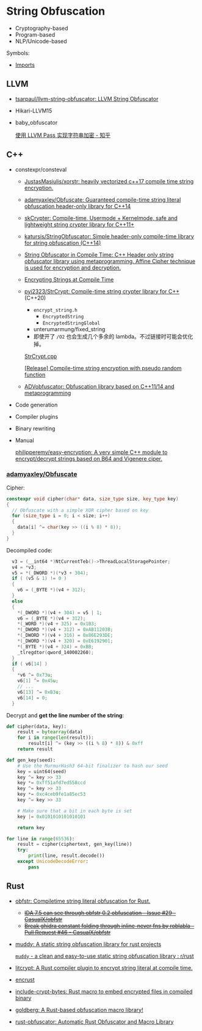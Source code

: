 # String Obfuscation
- Cryptography-based
- Program-based
- NLP/Unicode-based

Symbols:
- [Imports](../../../Formats/README.md#imports)

## LLVM
- [tsarpaul/llvm-string-obfuscator: LLVM String Obfuscator](https://github.com/tsarpaul/llvm-string-obfuscator)
- Hikari-LLVM15
- baby\_obfuscator

  [使用 LLVM Pass 实现字符串加密 - 知乎](https://zhuanlan.zhihu.com/p/104735336)

## C++
- constexpr/consteval
  - [JustasMasiulis/xorstr: heavily vectorized c++17 compile time string encryption.](https://github.com/JustasMasiulis/xorstr)
  - [adamyaxley/Obfuscate: Guaranteed compile-time string literal obfuscation header-only library for C++14](https://github.com/adamyaxley/Obfuscate)  
  - [skCrypter: Compile-time, Usermode + Kernelmode, safe and lightweight string crypter library for C++11+](https://github.com/skadro-official/skCrypter)
  - [katursis/StringObfuscator: Simple header-only compile-time library for string obfuscation (C++14)](https://github.com/katursis/StringObfuscator)
  - [String Obfuscator in Compile Time: C++ Header only string obfuscator library using metaprogramming. Affine Cipher technique is used for encryption and decryption.](https://github.com/Snowapril/String-Obfuscator-In-Compile-Time)
  - [Encrypting Strings at Compile Time](https://gist.github.com/EvanMcBroom/ace2a9af19fb5e7b2451b1cd4c07bf96)
  - [pyj2323/StrCrypt: Compile-time string crypter library for C++](https://web.archive.org/web/20220620020218/https://github.com/pyj2323/StrCrypt) (C++20)
    - `encrypt_string.h`
      - `EncryptedString`
      - `EncryptedStringGlobal`
    - unterumarmung/fixed\_string
    - 即使开了 `/O2` 也会生成几个多余的 lambda。不过链接时可能会优化掉。

    [StrCrypt.cpp](StrCrypt.cpp)

    [\[Release\] Compile-time string encryption with pseudo random function](https://www.unknowncheats.me/forum/c-and-c-/482068-compile-time-string-encryption.html)
  
  - [ADVobfuscator: Obfuscation library based on C++11/14 and metaprogramming](https://github.com/andrivet/ADVobfuscator)

- Code generation

- Compiler plugins

- Binary rewriting

- Manual

  [philipperemy/easy-encryption: A very simple C++ module to encrypt/decrypt strings based on B64 and Vigenere ciper.](https://github.com/philipperemy/easy-encryption)

### [adamyaxley/Obfuscate](https://github.com/adamyaxley/Obfuscate)
Cipher:
```cpp
constexpr void cipher(char* data, size_type size, key_type key)
{
  // Obfuscate with a simple XOR cipher based on key
  for (size_type i = 0; i < size; i++)
  {
    data[i] ^= char(key >> ((i % 8) * 8));
  }
}
```

Decompiled code:
```cpp
  v3 = (__int64 *)NtCurrentTeb()->ThreadLocalStoragePointer;
  v4 = *v3;
  v5 = *(_DWORD *)(*v3 + 304);
  if ( (v5 & 1) != 0 )
  {
    v6 = (_BYTE *)(v4 + 312);
  }
  else
  {
    *(_DWORD *)(v4 + 304) = v5 | 1;
    v6 = (_BYTE *)(v4 + 312);
    *(_WORD *)(v4 + 325) = 0x1B3;
    *(_DWORD *)(v4 + 312) = 0xAB11203B;
    *(_DWORD *)(v4 + 316) = 0x86E293DE;
    *(_DWORD *)(v4 + 320) = 0xE6192901;
    *(_BYTE *)(v4 + 324) = 0xBB;
    _tlregdtor(qword_140002260);
  }
  if ( v6[14] )
  {
    *v6 ^= 0x73u;
    v6[1] ^= 0x45u;
    // ...
    v6[13] ^= 0xB3u;
    v6[14] = 0;
  }
```

Decrypt and **get the line number of the string**:
```python
def cipher(data, key):
    result = bytearray(data)
    for i in range(len(result)):
        result[i] ^= (key >> ((i % 8) * 8)) & 0xff
    return result

def gen_key(seed):
    # Use the MurmurHash3 64-bit finalizer to hash our seed
    key = uint64(seed)
    key ^= key >> 33
    key *= 0xff51afd7ed558ccd
    key ^= key >> 33
    key *= 0xc4ceb9fe1a85ec53
    key ^= key >> 33

    # Make sure that a bit in each byte is set
    key |= 0x0101010101010101

    return key

for line in range(65536):
    result = cipher(ciphertext, gen_key(line))
    try:
        print(line, result.decode())
    except UnicodeDecodeError:
        pass
```

## Rust
- [obfstr: Compiletime string literal obfuscation for Rust.](https://github.com/CasualX/obfstr)
  - ~~[IDA 7.5 can see through obfstr 0.2 obfuscation - Issue #29 - CasualX/obfstr](https://github.com/CasualX/obfstr/issues/29)~~
  - ~~[Break ghidra constant folding through inline-never fns by roblabla - Pull Request #46 - CasualX/obfstr](https://github.com/CasualX/obfstr/pull/46)~~
- [muddy: A static string obfuscation library for rust projects](https://github.com/orph3usLyre/muddy-waters)

  [`muddy` - a clean and easy-to-use static string obfuscation library : r/rust](https://www.reddit.com/r/rust/comments/1ax3fq7/muddy_a_clean_and_easytouse_static_string/)

- [litcrypt: A Rust compiler plugin to encrypt string literal at compile time.](https://github.com/Kudaes/litcrypt.rs)
- [encrust](https://github.com/emiltayl/encrust/)
- [include-crypt-bytes: Rust macro to embed encrypted files in compiled binary](https://github.com/breakpointninja/include-crypt-bytes)
- [goldberg: A Rust-based obfuscation macro library!](https://github.com/frank2/goldberg)
- [rust-obfuscator: Automatic Rust Obfuscator and Macro Library](https://github.com/dronavallipranav/rust-obfuscator)